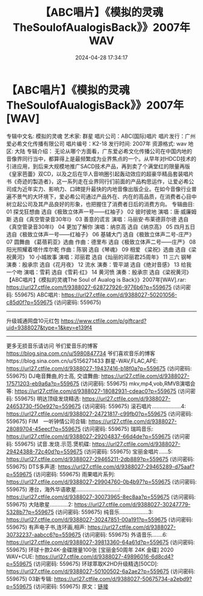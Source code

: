 ﻿---
title: 【ABC唱片】《模拟的灵魂TheSoulofAualogisBack》》2007年WAV
date: 2024-04-28 17:34:17
categories: WAV车载音乐、镜像
tags: 纯音雅乐
---
# 【ABC唱片】《模拟的灵魂TheSoulofAualogisBack》》2007年[WAV]

专辑中文名: 模拟的灵魂
艺术家: 群星
唱片公司：ABC(国际)唱片
唱片发行：广州爱必希文化传播有限公司
唱片编号：K2-18
发行时间: 2007年
资源格式: wav
地区: 大陆
专辑介绍：
无论从哪个方面看，广东爱必希文化传播公司在中国内地的音像界同行当中，都算得上是最频繁成为业界焦点的一个。从早年对HDCD技术的引进应用，到后来大规模地推广SACD技术产品，再到卖了个满堂红的限量再版《皇家芭蕾》双CD，以及之后在华人音响圈引起轰动效应的超豪华精品套装唱片书《奇迹的製造者》，这一系列走在业界同行们前面的产品构思运作，让爱必希公司成为近年实力、影响力、口碑提升最快的内地音像出版企业。在如今音像行业普遍不景气的大环境下，爱必希公司通过产品外在、内在的高品质，在消费者心目中树立起公司及其产品良好的形象，也把握住了消费者日后的消费方向。
专辑曲目:
01 探戈狂想曲 选自《极致立体声一号——红袖子》
02 彼时彼地 演唱：唐·威廉姆斯 选自《真空管录音30年I》
03 善意的谎言 演唱：马丽安·布莱德菲尔德 选自《真空管录音30年I》
04 更加了解你 演唱：纳京高 选自《纳京高》
05 四月五日 选自《极致立体声一号——红袖子》
06 基辅大门 选自《极致立体声二号-庄严》
07 圆舞曲 《葛蓓莉亚》选曲 作曲：德里布 选自《极致立体声二号——庄严》
08 阳光照耀着塔什库尔乾 作曲：陈钢 选自《琴魂》
09 相爱 《梁祝》选曲 选自《梁祝黄河》
10 小城故事 演唱：邓丽君 选自《灿丽的邓丽君25周年》
11 三六 钢琴演奏：殷承宗 选自《花月夜》
12 流水 演奏：管平湖 选自《绝对音感》
13 给我一个吻 演唱：雪莉 选自《雪莉·红》
14 黄河愤 演奏：殷承宗 选自《梁祝黄河》
【ABC唱片】《模拟的灵魂The Soul of Aualog is Back》》2007年[WAV].rar:
https://url27.ctfile.com/f/9388027-628727926-9776b6?p=559675
(访问密码: 559675)
ABC唱片: https://url27.ctfile.com/d/9388027-50201056-c85d0f?p=559675
(访问密码: 559675)
************************************************************************
升级城通网盘10元红包 https://www.ctfile.com/p/giftcard?uid=9388027&type=1&key=e139f4
**************************
更多无损音乐请访问
爷们爱音乐的博客
https://blog.sina.com.cn/u/5980847734
爷们喜欢音乐的博客https://blog.sina.com.cn/u/5156271433
群星-WAV,FLAC,APE: https://url27.ctfile.com/d/9388027-19437416-b18f0a?p=559675
(访问密码: 559675)
DJ电音舞曲,的士高, 交谊舞曲: https://url27.ctfile.com/d/9388027-17571203-eb9a6a?p=559675
(访问密码: 559675)
mkv,mp4,vob,RMVB演唱会等: https://url27.ctfile.com/d/9388027-18082931-cdeac0?p=559675
(访问密码: 559675)
明达顶级发烧精选: https://url27.ctfile.com/d/9388027-24653730-f50e92?p=559675
(访问密码: 559675)
滚石唱片...................4: https://url27.ctfile.com/d/9388027-24721817-c99fb0?p=559675
(访问密码: 559675)
FIM　一听钟情公司合辑: https://url27.ctfile.com/d/9388027-28089704-45eecf?p=559675
(访问密码: 559675)
瑞鸣音乐: https://url27.ctfile.com/d/9388027-29204837-66d4de?p=559675
(访问密码: 559675)
试音.发烧.示范.煲机碟: https://url27.ctfile.com/d/9388027-29424388-72c40d?p=559675
(访问密码: 559675)
宝丽金唱片......5: https://url27.ctfile.com/d/9388027-29465211-2db889?p=559675
(访问密码: 559675)
DTS多声道: https://url27.ctfile.com/d/9388027-29465289-d75aaf?p=559675
(访问密码: 559675)
雨果唱片系列: https://url27.ctfile.com/d/9388027-29904760-0b4b97?p=559675
(访问密码: 559675)
港台，海外华语歌星............................: https://url27.ctfile.com/d/9388027-30073965-8ec8aa?p=559675
(访问密码: 559675)
大陆歌星............2: https://url27.ctfile.com/d/9388027-30247779-5328b7?p=559675
(访问密码: 559675)
纯音乐...................3: https://url27.ctfile.com/d/9388027-30247851-00a191?p=559675
(访问密码: 559675)
有声电子书,连环画,相声: https://url27.ctfile.com/d/9388027-30732237-aabcc6?p=559675
(访问密码: 559675)
外语音乐.......6: https://url27.ctfile.com/d/9388027-39813360-64a61d?p=559675
(访问密码: 559675)
环球十款24K-金碟限量100张 [宝丽金50周年 24K 金碟] 2020 WAV+CUE: https://url27.ctfile.com/d/9388027-49896016-6d8cd4?p=559675
(访问密码: 559675)
环球萃取K2HD升级精选[50CD]: https://url27.ctfile.com/d/9388027-50100502-6a2ae2?p=559675
(访问密码: 559675)
03新专辑: https://url27.ctfile.com/d/9388027-50675734-a2ebd9?p=559675
(访问密码: 559675)
原文：[链接](https://blog.sina.com.cn/s/blog_1647c7e76010315dt.html)